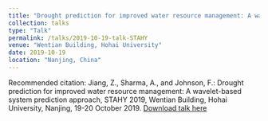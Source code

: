```yaml
---
title: "Drought prediction for improved water resource management: A wavelet-based system prediction approach"
collection: talks
type: "Talk"
permalink: /talks/2019-10-19-talk-STAHY
venue: "Wentian Building, Hohai University"
date: 2019-10-19
location: "Nanjing, China"
---
```


Recommended citation: Jiang, Z., Sharma, A., and Johnson, F.: Drought prediction for improved water resource management: A wavelet-based system prediction approach, STAHY 2019, Wentian Building, Hohai University, Nanjing, 19-20 October 2019. [Download talk here](http://singh-bohar.github.io/files/Jiang-STAHY-2019.pdf)


